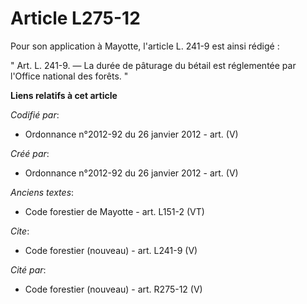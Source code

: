 # Article L275-12

Pour son application à Mayotte, l'article L. 241-9 est ainsi rédigé : 

" Art. L. 241-9. ― La durée de pâturage du bétail est réglementée par l'Office national des forêts. "

**Liens relatifs à cet article**

_Codifié par_:

  - Ordonnance n°2012-92 du 26 janvier 2012 - art. (V)

_Créé par_:

  - Ordonnance n°2012-92 du 26 janvier 2012 - art. (V)

_Anciens textes_:

  - Code forestier de Mayotte - art. L151-2 (VT)

_Cite_:

  - Code forestier (nouveau) - art. L241-9 (V)

_Cité par_:

  - Code forestier (nouveau) - art. R275-12 (V)
